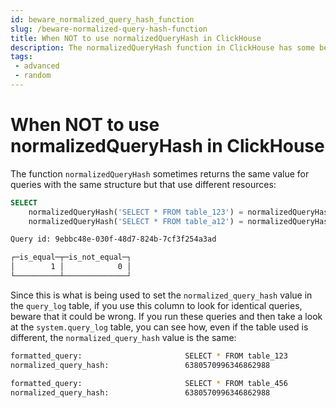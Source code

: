 ```yaml
---
id: beware_normalized_query_hash_function
slug: /beware-normalized-query-hash-function
title: When NOT to use normalizedQueryHash in ClickHouse
description: The normalizedQueryHash function in ClickHouse has some benefits, but you should avoid it certain cases.
tags:
 - advanced
 - random
---
```


# When NOT to use normalizedQueryHash in ClickHouse

The function `normalizedQueryHash` sometimes returns the same value for queries with the same structure but that use different resources:

```sql
SELECT
    normalizedQueryHash('SELECT * FROM table_123') = normalizedQueryHash('SELECT * FROM table_456') AS is_equal,
    normalizedQueryHash('SELECT * FROM table_a12') = normalizedQueryHash('SELECT * FROM table_b34') AS is_not_equal
```

```bash
Query id: 9ebbc48e-030f-48d7-824b-7cf3f254a3ad

┌─is_equal─┬─is_not_equal─┐
│        1 │            0 │
└──────────┴──────────────┘
```

Since this is what is being used to set the `normalized_query_hash` value in the `query_log` table, if you use this column to look for identical queries, beware that it could be wrong. If you run these queries and then take a look at the `system.query_log` table, you can see how, even if the table used is different, the `normalized_query_hash` value is the same:

```bash
formatted_query:                       SELECT * FROM table_123
normalized_query_hash:                 6380570996346862988
```

```bash
formatted_query:                       SELECT * FROM table_456
normalized_query_hash:                 6380570996346862988
```